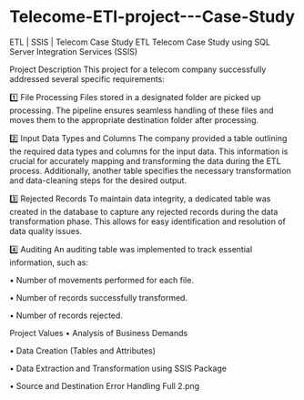 # Telecome-ETl-project---Case-Study
ETL | SSIS | Telecom Case Study ETL Telecom Case Study using SQL Server Integration Services (SSIS)

Project Description This project for a telecom company successfully addressed several specific requirements:

1️⃣ File Processing Files stored in a designated folder are picked up processing. The pipeline ensures seamless handling of these files and moves them to the appropriate destination folder after processing.

2️⃣ Input Data Types and Columns The company provided a table outlining the required data types and columns for the input data. This information is crucial for accurately mapping and transforming the data during the ETL process. Additionally, another table specifies the necessary transformation and data-cleaning steps for the desired output.

3️⃣ Rejected Records To maintain data integrity, a dedicated table was created in the database to capture any rejected records during the data transformation phase. This allows for easy identification and resolution of data quality issues.

4️⃣ Auditing An auditing table was implemented to track essential information, such as:

• Number of movements performed for each file.

• Number of records successfully transformed.

• Number of records rejected.

Project Values • Analysis of Business Demands

• Data Creation (Tables and Attributes)

• Data Extraction and Transformation using SSIS Package

• Source and Destination Error Handling
Full 2.png
